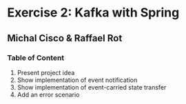 # Exercise 2: Kafka with Spring
## Michal Cisco & Raffael Rot

### Table of Content

1. Present project idea
2. Show implementation of event notification
3. Show implementation of event-carried state transfer
4. Add an error scenario
